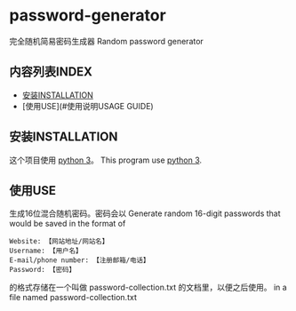 # password-generator
完全随机简易密码生成器
Random password generator
## 内容列表INDEX

- [安装INSTALLATION](#安装INSTALLATION)
- [使用USE](#使用说明USAGE GUIDE)

## 安装INSTALLATION

这个项目使用 [python 3](https://www.python.org)。
This program use [python 3](https://www.python.org).

## 使用USE

生成16位混合随机密码。密码会以
Generate random 16-digit passwords that would be saved in the format of

```
Website: 【网站地址/网站名】
Username: 【用户名】
E-mail/phone number: 【注册邮箱/电话】
Password: 【密码】
```

的格式存储在一个叫做 password-collection.txt 的文档里，以便之后使用。
in a file named password-collection.txt
